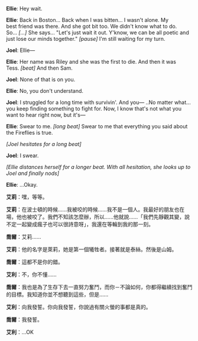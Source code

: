 **Ellie**: Hey wait.

**Ellie**: Back in Boston... Back when I was bitten... I wasn't alone. My best friend was there. And she got bit too. We didn't know what to do. So... _[...]_ She says... "Let's just wait it out. Y'know, we can be all poetic and just lose our minds together." _[pause]_ I'm still waiting for my turn.

**Joel**: Ellie—

**Ellie**: Her name was Riley and she was the first to die. And then it was Tess. _[beat]_ And then Sam.

**Joel**: None of that is on you.

**Ellie**: No, you don't understand.

**Joel**: I struggled for a long time with survivin'. And you— ..No matter what... you keep finding something to fight for. Now, I know that's not what you want to hear right now, but it's—

**Ellie**: Swear to me. _[long beat]_ Swear to me that everything you said about the Fireflies is true.

_[Joel hesitates for a long beat]_

**Joel**: I swear.

_[Ellie distances herself for a longer beat. With all hesitation, she looks up to Joel and finally nods]_

**Ellie**: ...Okay.

**艾莉**：嘿，等等。

**艾莉**：在波士頓的時候......我被咬的時候......我不是一個人。我最好的朋友也在場，他也被咬了。我們不知該怎麼辦，所以......他就說......「我們先靜觀其變，說不定一起變成瘋子也可以很詩意呀」，我還在等輪到我的那一刻。

**喬爾**：艾莉......

**艾莉**：他的名字是萊莉，她是第一個犧牲者。接著就是泰絲。然後是山姆。

**喬爾**：這都不是你的錯。

**艾利**：不，你不懂......

**喬爾**：我也是為了生存下去一直努力奮鬥，而你－不論如何，你都得繼續找到奮鬥的目標。我知道你並不想聽到這些，但是......

**艾利**：向我發誓。你向我發誓，你說過有關火螢的事都是真的。

**喬爾**：我發誓。

**艾利**：...OK